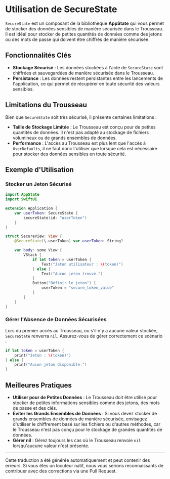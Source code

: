 # Utilisation de SecureState

`SecureState` est un composant de la bibliothèque **AppState** qui vous permet de stocker des données sensibles de manière sécurisée dans le Trousseau. Il est idéal pour stocker de petites quantités de données comme des jetons ou des mots de passe qui doivent être chiffrés de manière sécurisée.

## Fonctionnalités Clés

- **Stockage Sécurisé** : Les données stockées à l'aide de `SecureState` sont chiffrées et sauvegardées de manière sécurisée dans le Trousseau.
- **Persistance** : Les données restent persistantes entre les lancements de l'application, ce qui permet de récupérer en toute sécurité des valeurs sensibles.

## Limitations du Trousseau

Bien que `SecureState` soit très sécurisé, il présente certaines limitations :

- **Taille de Stockage Limitée** : Le Trousseau est conçu pour de petites quantités de données. Il n'est pas adapté au stockage de fichiers volumineux ou de grands ensembles de données.
- **Performance** : L'accès au Trousseau est plus lent que l'accès à `UserDefaults`, il ne faut donc l'utiliser que lorsque cela est nécessaire pour stocker des données sensibles en toute sécurité.

## Exemple d'Utilisation

### Stocker un Jeton Sécurisé

```swift
import AppState
import SwiftUI

extension Application {
    var userToken: SecureState {
        secureState(id: "userToken")
    }
}

struct SecureView: View {
    @SecureState(\.userToken) var userToken: String?

    var body: some View {
        VStack {
            if let token = userToken {
                Text("Jeton utilisateur : \(token)")
            } else {
                Text("Aucun jeton trouvé.")
            }
            Button("Définir le jeton") {
                userToken = "secure_token_value"
            }
        }
    }
}
```

### Gérer l'Absence de Données Sécurisées

Lors du premier accès au Trousseau, ou s'il n'y a aucune valeur stockée, `SecureState` renverra `nil`. Assurez-vous de gérer correctement ce scénario :

```swift
if let token = userToken {
    print("Jeton : \(token)")
} else {
    print("Aucun jeton disponible.")
}
```

## Meilleures Pratiques

- **Utiliser pour de Petites Données** : Le Trousseau doit être utilisé pour stocker de petites informations sensibles comme des jetons, des mots de passe et des clés.
- **Éviter les Grands Ensembles de Données** : Si vous devez stocker de grands ensembles de données de manière sécurisée, envisagez d'utiliser le chiffrement basé sur les fichiers ou d'autres méthodes, car le Trousseau n'est pas conçu pour le stockage de grandes quantités de données.
- **Gérer nil** : Gérez toujours les cas où le Trousseau renvoie `nil` lorsqu'aucune valeur n'est présente.

---
Cette traduction a été générée automatiquement et peut contenir des erreurs. Si vous êtes un locuteur natif, nous vous serions reconnaissants de contribuer avec des corrections via une Pull Request.
